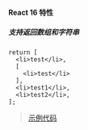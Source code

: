 #### React 16 特性

##### 支持返回数组和字符串

```
return [
  <li>test</li>,
  [
    <li>test</li>
  ],
  <li>test1</li>,
  <li>test2</li>,
];
```

> [示例代码](https://codepen.io/bianhuhu/pen/GLMVym)
